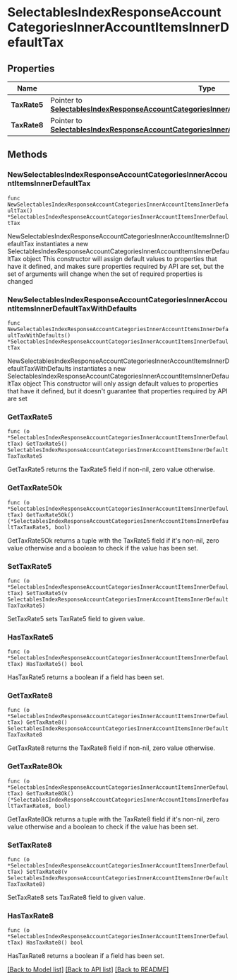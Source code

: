 # SelectablesIndexResponseAccountCategoriesInnerAccountItemsInnerDefaultTax

## Properties

Name | Type | Description | Notes
------------ | ------------- | ------------- | -------------
**TaxRate5** | Pointer to [**SelectablesIndexResponseAccountCategoriesInnerAccountItemsInnerDefaultTaxTaxRate5**](SelectablesIndexResponseAccountCategoriesInnerAccountItemsInnerDefaultTaxTaxRate5.md) |  | [optional] 
**TaxRate8** | Pointer to [**SelectablesIndexResponseAccountCategoriesInnerAccountItemsInnerDefaultTaxTaxRate8**](SelectablesIndexResponseAccountCategoriesInnerAccountItemsInnerDefaultTaxTaxRate8.md) |  | [optional] 

## Methods

### NewSelectablesIndexResponseAccountCategoriesInnerAccountItemsInnerDefaultTax

`func NewSelectablesIndexResponseAccountCategoriesInnerAccountItemsInnerDefaultTax() *SelectablesIndexResponseAccountCategoriesInnerAccountItemsInnerDefaultTax`

NewSelectablesIndexResponseAccountCategoriesInnerAccountItemsInnerDefaultTax instantiates a new SelectablesIndexResponseAccountCategoriesInnerAccountItemsInnerDefaultTax object
This constructor will assign default values to properties that have it defined,
and makes sure properties required by API are set, but the set of arguments
will change when the set of required properties is changed

### NewSelectablesIndexResponseAccountCategoriesInnerAccountItemsInnerDefaultTaxWithDefaults

`func NewSelectablesIndexResponseAccountCategoriesInnerAccountItemsInnerDefaultTaxWithDefaults() *SelectablesIndexResponseAccountCategoriesInnerAccountItemsInnerDefaultTax`

NewSelectablesIndexResponseAccountCategoriesInnerAccountItemsInnerDefaultTaxWithDefaults instantiates a new SelectablesIndexResponseAccountCategoriesInnerAccountItemsInnerDefaultTax object
This constructor will only assign default values to properties that have it defined,
but it doesn't guarantee that properties required by API are set

### GetTaxRate5

`func (o *SelectablesIndexResponseAccountCategoriesInnerAccountItemsInnerDefaultTax) GetTaxRate5() SelectablesIndexResponseAccountCategoriesInnerAccountItemsInnerDefaultTaxTaxRate5`

GetTaxRate5 returns the TaxRate5 field if non-nil, zero value otherwise.

### GetTaxRate5Ok

`func (o *SelectablesIndexResponseAccountCategoriesInnerAccountItemsInnerDefaultTax) GetTaxRate5Ok() (*SelectablesIndexResponseAccountCategoriesInnerAccountItemsInnerDefaultTaxTaxRate5, bool)`

GetTaxRate5Ok returns a tuple with the TaxRate5 field if it's non-nil, zero value otherwise
and a boolean to check if the value has been set.

### SetTaxRate5

`func (o *SelectablesIndexResponseAccountCategoriesInnerAccountItemsInnerDefaultTax) SetTaxRate5(v SelectablesIndexResponseAccountCategoriesInnerAccountItemsInnerDefaultTaxTaxRate5)`

SetTaxRate5 sets TaxRate5 field to given value.

### HasTaxRate5

`func (o *SelectablesIndexResponseAccountCategoriesInnerAccountItemsInnerDefaultTax) HasTaxRate5() bool`

HasTaxRate5 returns a boolean if a field has been set.

### GetTaxRate8

`func (o *SelectablesIndexResponseAccountCategoriesInnerAccountItemsInnerDefaultTax) GetTaxRate8() SelectablesIndexResponseAccountCategoriesInnerAccountItemsInnerDefaultTaxTaxRate8`

GetTaxRate8 returns the TaxRate8 field if non-nil, zero value otherwise.

### GetTaxRate8Ok

`func (o *SelectablesIndexResponseAccountCategoriesInnerAccountItemsInnerDefaultTax) GetTaxRate8Ok() (*SelectablesIndexResponseAccountCategoriesInnerAccountItemsInnerDefaultTaxTaxRate8, bool)`

GetTaxRate8Ok returns a tuple with the TaxRate8 field if it's non-nil, zero value otherwise
and a boolean to check if the value has been set.

### SetTaxRate8

`func (o *SelectablesIndexResponseAccountCategoriesInnerAccountItemsInnerDefaultTax) SetTaxRate8(v SelectablesIndexResponseAccountCategoriesInnerAccountItemsInnerDefaultTaxTaxRate8)`

SetTaxRate8 sets TaxRate8 field to given value.

### HasTaxRate8

`func (o *SelectablesIndexResponseAccountCategoriesInnerAccountItemsInnerDefaultTax) HasTaxRate8() bool`

HasTaxRate8 returns a boolean if a field has been set.


[[Back to Model list]](../README.md#documentation-for-models) [[Back to API list]](../README.md#documentation-for-api-endpoints) [[Back to README]](../README.md)


